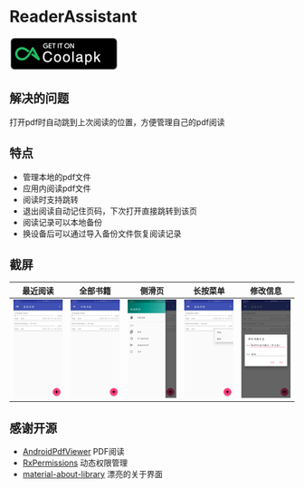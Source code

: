 # ReaderAssistant
[![Coolapk](https://github.com/LogicJake/ReaderAssistant/blob/master/PIC/coolapk.png?raw=true)](https://www.coolapk.com/apk/186972)
## 解决的问题
打开pdf时自动跳到上次阅读的位置，方便管理自己的pdf阅读
## 特点  
* 管理本地的pdf文件
* 应用内阅读pdf文件
* 阅读时支持跳转
* 退出阅读自动记住页码，下次打开直接跳转到该页
* 阅读记录可以本地备份
* 换设备后可以通过导入备份文件恢复阅读记录
## 截屏
| 最近阅读 | 全部书籍 | 侧滑页 | 长按菜单 | 修改信息 |
|:-:|:-:|:-:|:-:|:-:|
|![recent](https://github.com/LogicJake/ReaderAssistant/blob/master/PIC/recent.jpg?raw=true)|![local](https://github.com/LogicJake/ReaderAssistant/blob/master/PIC/local.jpg?raw=true)|![drawer](https://github.com/LogicJake/ReaderAssistant/blob/master/PIC/drawer.jpg?raw=true)|![meau](https://github.com/LogicJake/ReaderAssistant/blob/master/PIC/meau.jpg?raw=true)|![update](https://github.com/LogicJake/ReaderAssistant/blob/master/PIC/update.jpg?raw=true)|


## 感谢开源
* [AndroidPdfViewer](https://github.com/barteksc/AndroidPdfViewer) PDF阅读
* [RxPermissions](https://github.com/tbruyelle/RxPermissions) 动态权限管理
* [material-about-library](https://github.com/daniel-stoneuk/material-about-library) 漂亮的关于界面
